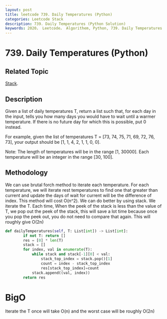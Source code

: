 ```yaml
---
layout: post
title: leetcode 739. Daily Temperatures (Python)
categories: Leetcode Stack
description: 739. Daily Temperatures (Python Solution)
keywords: 2020， Leetcode， Algorithem, Python, 739. Daily Temperatures, zhenyu, Stack
---
```


# 739. Daily Temperatures (Python)

## Related Topic
<a href="/categories/#Stack" target="_blank"> Stack</a>.

## Description
Given a list of daily temperatures T, return a list such that, for each day in the input, tells you how many days you would have to wait until a warmer temperature. If there is no future day for which this is possible, put 0 instead.

For example, given the list of temperatures T = [73, 74, 75, 71, 69, 72, 76, 73], your output should be [1, 1, 4, 2, 1, 1, 0, 0].

Note: The length of temperatures will be in the range [1, 30000]. Each temperature will be an integer in the range [30, 100].

## Methodology
We can use brutal forch method to iterate each temperature. For each temperature, we will iterate rest temperatures to find one that greater than current and update the days of wait for current will be the difference of index. This method will cost O(n^2).
We can do better by using stack. We iterate the T. Each time, When the peek of the stack is less than the value of T, we pop out the peek of the stack, this will save a lot time because once you pop the peek out, you do not need to compare that again. This will roughly give O(2n)

```python
def dailyTemperatures(self, T: List[int]) -> List[int]:
        if not T: return []
        res = [0] * len(T)
        stack = []
        for index, val in enumerate(T):
            while stack and stack[-1][0] < val:
                stack_top_index = stack.pop()[1]
                count = index - stack_top_index
                res[stack_top_index]=count
            stack.append((val, index))
        return res
```
# BigO
Iterate the T once will take O(n) and the worst case will be roughly O(2n)

